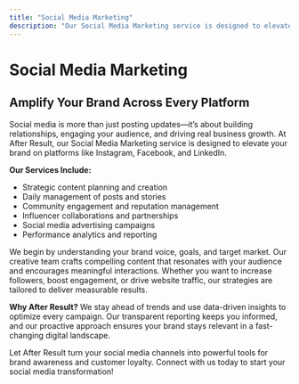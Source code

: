 ```yaml
---
title: "Social Media Marketing"
description: "Our Social Media Marketing service is designed to elevate your brand on platforms like Instagram, Facebook, and LinkedIn"
---
```


# Social Media Marketing

## Amplify Your Brand Across Every Platform

Social media is more than just posting updates—it’s about building relationships, engaging your audience, and driving real business growth. At After Result, our Social Media Marketing service is designed to elevate your brand on platforms like Instagram, Facebook, and LinkedIn.

**Our Services Include:**
- Strategic content planning and creation
- Daily management of posts and stories
- Community engagement and reputation management
- Influencer collaborations and partnerships
- Social media advertising campaigns
- Performance analytics and reporting

We begin by understanding your brand voice, goals, and target market. Our creative team crafts compelling content that resonates with your audience and encourages meaningful interactions. Whether you want to increase followers, boost engagement, or drive website traffic, our strategies are tailored to deliver measurable results.

**Why After Result?**
We stay ahead of trends and use data-driven insights to optimize every campaign. Our transparent reporting keeps you informed, and our proactive approach ensures your brand stays relevant in a fast-changing digital landscape.

Let After Result turn your social media channels into powerful tools for brand awareness and customer loyalty. Connect with us today to start your social media transformation!
